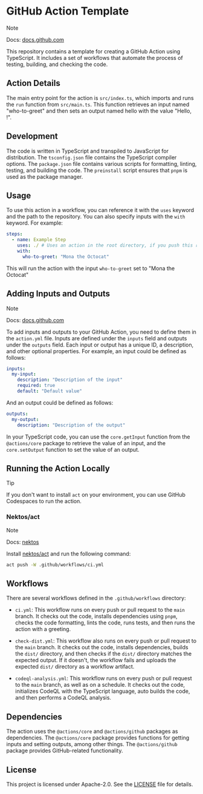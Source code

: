 # GitHub Action Template

> [!NOTE]
> Docs: [docs.github.com](https://docs.github.com/en/actions/creating-actions/creating-a-javascript-action)

This repository contains a template for creating a GitHub Action using
TypeScript. It includes a set of workflows that automate the process of testing,
building, and checking the code.

## Action Details

The main entry point for the action is `src/index.ts`, which imports and runs
the `run` function from `src/main.ts`. This function retrieves an input named
"who-to-greet" and then sets an output named hello with the value "Hello,
<who-to-greet>!".

## Development

The code is written in TypeScript and transpiled to JavaScript for distribution.
The `tsconfig.json` file contains the TypeScript compiler options. The
`package.json` file contains various scripts for formatting, linting, testing,
and building the code. The `preinstall` script ensures that `pnpm` is used as
the package manager.

## Usage

To use this action in a workflow, you can reference it with the `uses` keyword
and the path to the repository. You can also specify inputs with the `with`
keyword. For example:

```yaml
steps:
  - name: Example Step
    uses: ./ # Uses an action in the root directory, if you push this repository to GitHub, you can use the following: uses: <username>/gh-action-template@v1
    with:
      who-to-greet: "Mona the Octocat"
```

This will run the action with the input `who-to-greet` set to "Mona the Octocat"

## Adding Inputs and Outputs

> [!NOTE]
> Docs: [docs.github.com](https://docs.github.com/en/actions/creating-actions/metadata-syntax-for-github-actions)

To add inputs and outputs to your GitHub Action, you need to define them in the
`action.yml` file. Inputs are defined under the `inputs` field and outputs under
the `outputs` field. Each input or output has a unique ID, a description, and
other optional properties. For example, an input could be defined as follows:

```yaml
inputs:
  my-input:
    description: "Description of the input"
    required: true
    default: "Default value"
```

And an output could be defined as follows:

```yaml
outputs:
  my-output:
    description: "Description of the output"
```

In your TypeScript code, you can use the `core.getInput` function from the
`@actions/core` package to retrieve the value of an input, and the
`core.setOutput` function to set the value of an output.

## Running the Action Locally

> [!TIP] 
> If you don't want to install `act` on your environment, you can use GitHub Codespaces to run the action.

### Nektos/act

> [!NOTE]
> Docs: [nektos](https://nektosact.com/introduction.html)

Install [nektos/act](https://github.com/nektos/act) and run the following
command:

```bash
act push -W .github/workflows/ci.yml
```

## Workflows

There are several workflows defined in the `.github/workflows` directory:

- `ci.yml`: This workflow runs on every push or pull request to the `main`
  branch. It checks out the code, installs dependencies using `pnpm`, checks the
  code formatting, lints the code, runs tests, and then runs the action with a
  greeting.

- `check-dist.yml`: This workflow also runs on every push or pull request to the
  `main` branch. It checks out the code, installs dependencies, builds the
  `dist/` directory, and then checks if the `dist/` directory matches the
  expected output. If it doesn't, the workflow fails and uploads the expected
  `dist/` directory as a workflow artifact.

- `codeql-analysis.yml`: This workflow runs on every push or pull request to the
  `main` branch, as well as on a schedule. It checks out the code, initializes
  CodeQL with the TypeScript language, auto builds the code, and then performs a
  CodeQL analysis.

## Dependencies

The action uses the `@actions/core` and `@actions/github` packages as
dependencies. The `@actions/core` package provides functions for getting inputs
and setting outputs, among other things. The `@actions/github` package provides
GitHub-related functionality.

## License

This project is licensed under Apache-2.0. See the [LICENSE](LICENSE) file for
details.
